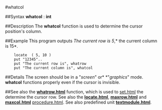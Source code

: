 
#whatcol

##Syntax
**whatcol** : **int**



##Description
The **whatcol** function is used to determine the cursor position's column.



##Example
This program outputs *The current row is 5*,* the current column is 15*.


        locate  ( 5, 10 )
        put "12345"..
        put "The current row is", whatrow
        put "The current column is", whatcol
##Details
The screen should be in a "*screen*" or* *"*graphics*" mode. **whatcol** functions properly even if the cursor is invisible.



##See also
the **[whatrow.html](whatrow)** function, which is used to [set.html](set) the determine the cursor row. See also the **[locate.html](locate)**, **[maxrow.html](maxrow)** and **[maxcol.html](maxcol)** [procedure.html](procedure).
See also predefined unit **[textmodule.html](Text)**.


